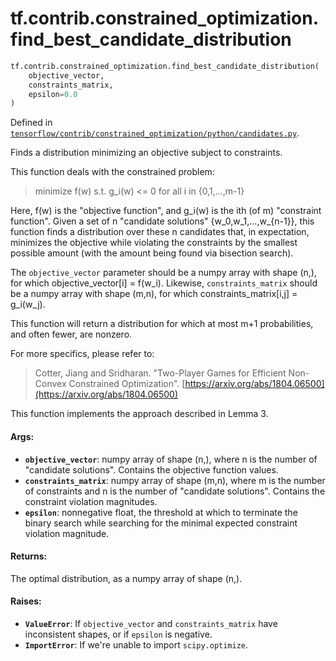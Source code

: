 <div itemscope itemtype="http://developers.google.com/ReferenceObject">
<meta itemprop="name" content="tf.contrib.constrained_optimization.find_best_candidate_distribution" />
</div>

# tf.contrib.constrained_optimization.find_best_candidate_distribution

``` python
tf.contrib.constrained_optimization.find_best_candidate_distribution(
    objective_vector,
    constraints_matrix,
    epsilon=0.0
)
```



Defined in [`tensorflow/contrib/constrained_optimization/python/candidates.py`](https://www.tensorflow.org/code/tensorflow/contrib/constrained_optimization/python/candidates.py).

Finds a distribution minimizing an objective subject to constraints.

This function deals with the constrained problem:

> minimize f(w)
> s.t. g_i(w) <= 0 for all i in {0,1,...,m-1}

Here, f(w) is the "objective function", and g_i(w) is the ith (of m)
"constraint function". Given a set of n "candidate solutions"
{w_0,w_1,...,w_{n-1}}, this function finds a distribution over these n
candidates that, in expectation, minimizes the objective while violating
the constraints by the smallest possible amount (with the amount being found
via bisection search).

The `objective_vector` parameter should be a numpy array with shape (n,), for
which objective_vector[i] = f(w_i). Likewise, `constraints_matrix` should be a
numpy array with shape (m,n), for which constraints_matrix[i,j] = g_i(w_j).

This function will return a distribution for which at most m+1 probabilities,
and often fewer, are nonzero.

For more specifics, please refer to:

> Cotter, Jiang and Sridharan. "Two-Player Games for Efficient Non-Convex
> Constrained Optimization".
> [https://arxiv.org/abs/1804.06500](https://arxiv.org/abs/1804.06500)

This function implements the approach described in Lemma 3.

#### Args:

* <b>`objective_vector`</b>: numpy array of shape (n,), where n is the number of
    "candidate solutions". Contains the objective function values.
* <b>`constraints_matrix`</b>: numpy array of shape (m,n), where m is the number of
    constraints and n is the number of "candidate solutions". Contains the
    constraint violation magnitudes.
* <b>`epsilon`</b>: nonnegative float, the threshold at which to terminate the binary
    search while searching for the minimal expected constraint violation
    magnitude.


#### Returns:

The optimal distribution, as a numpy array of shape (n,).


#### Raises:

* <b>`ValueError`</b>: If `objective_vector` and `constraints_matrix` have inconsistent
    shapes, or if `epsilon` is negative.
* <b>`ImportError`</b>: If we're unable to import `scipy.optimize`.